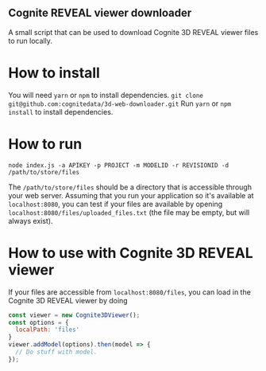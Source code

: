 ## Cognite REVEAL viewer downloader
A small script that can be used to download Cognite 3D REVEAL viewer files to run locally.

# How to install
You will need `yarn` or `npm` to install dependencies.
`git clone git@github.com:cognitedata/3d-web-downloader.git`
Run `yarn` or `npm install` to install dependencies.

# How to run
`node index.js -a APIKEY -p PROJECT -m MODELID -r REVISIONID -d /path/to/store/files`

The `/path/to/store/files` should be a directory that is accessible through your web server. 
Assuming that you run your application so it's available at `localhost:8080`, you can test if your files are available by opening `localhost:8080/files/uploaded_files.txt` (the file may be empty, but will always exist).

# How to use with Cognite 3D REVEAL viewer
If your files are accessible from `localhost:8080/files`, you can load in the Cognite 3D REVEAL viewer by doing

```js
const viewer = new Cognite3DViewer();
const options = {
  localPath: 'files'
}
viewer.addModel(options).then(model => {
  // Do stuff with model.
});
```